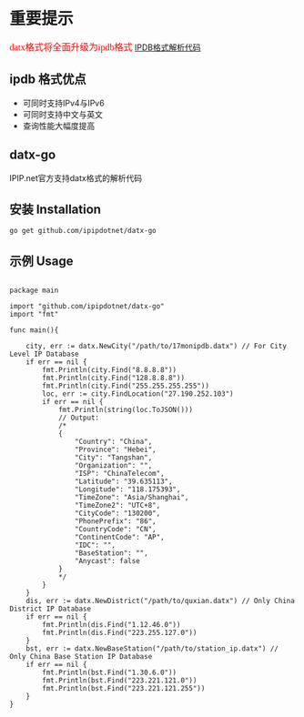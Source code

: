 # 重要提示
<font face="微软雅黑" color="red" size="3">datx格式将全面升级为ipdb格式</font> [IPDB格式解析代码](https://github.com/ipipdotnet/ipdb-php)

## ipdb 格式优点
 * 可同时支持IPv4与IPv6
 * 可同时支持中文与英文
 * 查询性能大幅度提高

## datx-go
IPIP.net官方支持datx格式的解析代码

## 安装 Installation
<pre><code>go get github.com/ipipdotnet/datx-go</code></pre>

## 示例 Usage
<pre>
<code>
package main

import "github.com/ipipdotnet/datx-go"
import "fmt"

func main(){

    city, err := datx.NewCity("/path/to/17monipdb.datx") // For City Level IP Database
    if err == nil {
        fmt.Println(city.Find("8.8.8.8"))
        fmt.Println(city.Find("128.8.8.8"))
        fmt.Println(city.Find("255.255.255.255"))
        loc, err := city.FindLocation("27.190.252.103")
        if err == nil {
            fmt.Println(string(loc.ToJSON()))
            // Output:
            /*
            {
                "Country": "China",
                "Province": "Hebei",
                "City": "Tangshan",
                "Organization": "",
                "ISP": "ChinaTelecom",
                "Latitude": "39.635113",
                "Longitude": "118.175393",
                "TimeZone": "Asia/Shanghai",
                "TimeZone2": "UTC+8",
                "CityCode": "130200",
                "PhonePrefix": "86",
                "CountryCode": "CN",
                "ContinentCode": "AP",
                "IDC": "",
                "BaseStation": "",
                "Anycast": false
            }
            */
        }
    }
    dis, err := datx.NewDistrict("/path/to/quxian.datx") // Only China District IP Database
    if err == nil {
        fmt.Println(dis.Find("1.12.46.0"))
        fmt.Println(dis.Find("223.255.127.0"))
    }
    bst, err := datx.NewBaseStation("/path/to/station_ip.datx") // Only China Base Station IP Database
    if err == nil {
        fmt.Println(bst.Find("1.30.6.0"))
        fmt.Println(bst.Find("223.221.121.0"))
        fmt.Println(bst.Find("223.221.121.255"))
    }    
}
</code>
</pre>
